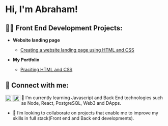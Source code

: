 <h1>Hi, I'm Abraham! <br/>

<h2>👨‍💻 Front End Development Projects:</h2>

- <b>Website landing page</b>
  - [Creating a website landing page using HTML and CSS]()
 
- <b>My Portfolio</b>
  - [Praciting HTML and CSS](https://abrahamtos7.github.io/ab-portfolio/)
<h2> 🤳 Connect with me:</h2>

[<img align="left" alt="JoshMadakor | Twitter" width="22px" src="https://cdn.jsdelivr.net/npm/simple-icons@v3/icons/twitter.svg" />][twitter]
[<img align="left" alt="JoshMadakor | LinkedIn" width="22px" src="https://cdn.jsdelivr.net/npm/simple-icons@v3/icons/linkedin.svg" />][linkedin]

[twitter]: https://x.com/fwflackoo
[linkedin]: https://www.linkedin.com/in/abraham-arumemi-69701b342/

- 🌱 I’m currently learning Javascript and Back End technologies such as Node, React, PostgreSQL, Web3 and DApps.

-  👯 I’m looking to collaborate on projects that enable me to improve my skills in full stack(Front end and Back end developments).
<!--

Here are some ideas to get you started:

- 🔭 I’m currently working on ...
- 🌱 I’m currently learning ...
- 👯 I’m looking to collaborate on ...
- 🤔 I’m looking for help with ...
- 💬 Ask me about ...
- 📫 How to reach me: ...
- 😄 Pronouns: ...
- ⚡ Fun fact: ...
-->
